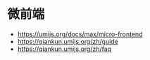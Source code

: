 # 微前端

- https://umijs.org/docs/max/micro-frontend
- https://qiankun.umijs.org/zh/guide
- https://qiankun.umijs.org/zh/faq